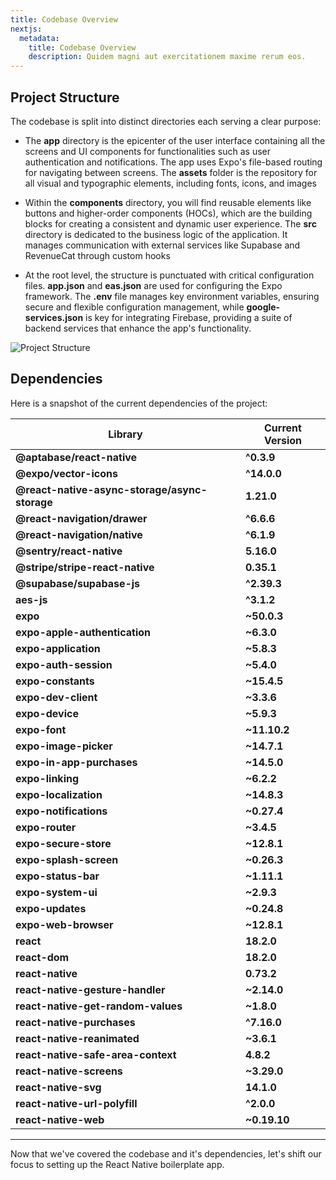 ```yaml
---
title: Codebase Overview
nextjs:
  metadata:
    title: Codebase Overview
    description: Quidem magni aut exercitationem maxime rerum eos.
---
```


## Project Structure

The codebase is split into distinct directories each serving a clear purpose:

- The **app** directory is the epicenter of the user interface containing all the screens and UI components for functionalities such as user authentication and notifications. The app uses Expo's file-based routing for
  navigating between screens. The **assets** folder is the repository for all visual and typographic elements, including fonts, icons, and images

- Within the **components** directory, you will find reusable elements like buttons and higher-order components (HOCs), which are the building blocks for creating a consistent and dynamic user experience. The **src** directory is dedicated to the business logic of the application. It manages communication with external services like Supabase and RevenueCat through custom hooks

- At the root level, the structure is punctuated with critical configuration files. **app.json** and **eas.json** are used for configuring the Expo framework. The **.env** file manages key environment variables, ensuring secure and flexible configuration management, while **google-services.json** is key for integrating Firebase, providing a suite of backend services that enhance the app's functionality.

![Project Structure](/images/project-structure.jpg)

## Dependencies

Here is a snapshot of the current dependencies of the project:

| Library                                     | Current Version |
|---------------------------------------------|-----------------|
| **@aptabase/react-native**                    | **^0.3.9**        |
| **@expo/vector-icons**                        | **^14.0.0**       |
| **@react-native-async-storage/async-storage** | **1.21.0**        |
| **@react-navigation/drawer**                  | **^6.6.6**        |
| **@react-navigation/native**                  | **^6.1.9**        |
| **@sentry/react-native**                      | **5.16.0**        |
| **@stripe/stripe-react-native**               | **0.35.1**        |
| **@supabase/supabase-js**                     | **^2.39.3**       |
| **aes-js**                                    | **^3.1.2**        |
| **expo**                                      | **~50.0.3**       |
| **expo-apple-authentication**                 | **~6.3.0**        |
| **expo-application**                          | **~5.8.3**        |
| **expo-auth-session**                         | **~5.4.0**        |
| **expo-constants**                            | **~15.4.5**       |
| **expo-dev-client**                           | **~3.3.6**        |
| **expo-device**                               | **~5.9.3**        |
| **expo-font**                                 | **~11.10.2**      |
| **expo-image-picker**                         | **~14.7.1**       |
| **expo-in-app-purchases**                     | **~14.5.0**       |
| **expo-linking**                              | **~6.2.2**        |
| **expo-localization**                         | **~14.8.3**       |
| **expo-notifications**                        | **~0.27.4**       |
| **expo-router**                               | **~3.4.5**        |
| **expo-secure-store**                         | **~12.8.1**       |
| **expo-splash-screen**                        | **~0.26.3**       |
| **expo-status-bar**                           | **~1.11.1**       |
| **expo-system-ui**                            | **~2.9.3**        |
| **expo-updates**                              | **~0.24.8**       |
| **expo-web-browser**                          | **~12.8.1**       |
| **react**                                     | **18.2.0**        |
| **react-dom**                                 | **18.2.0**        |
| **react-native**                              | **0.73.2**        |
| **react-native-gesture-handler**              | **~2.14.0**       |
| **react-native-get-random-values**            | **~1.8.0**        |
| **react-native-purchases**                    | **^7.16.0**       |
| **react-native-reanimated**                   | **~3.6.1**        |
| **react-native-safe-area-context**            | **4.8.2**         |
| **react-native-screens**                      | **~3.29.0**       |
| **react-native-svg**                          | **14.1.0**        |
| **react-native-url-polyfill**                 | **^2.0.0**        |
| **react-native-web**                          | **~0.19.10**      |


---

Now that we've covered the codebase and it's dependencies, let's shift our focus to setting up the React Native boilerplate app.
